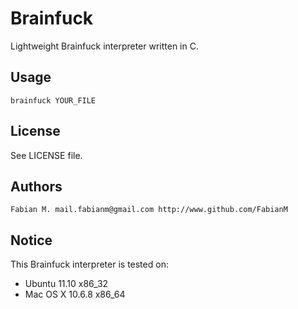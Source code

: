Brainfuck 
===========
Lightweight Brainfuck interpreter written in C.

## Usage
    brainfuck YOUR_FILE

## License
See LICENSE file.

## Authors
    Fabian M. mail.fabianm@gmail.com http://www.github.com/FabianM

## Notice
This Brainfuck interpreter is tested on:  
* Ubuntu 11.10 x86_32
* Mac OS X 10.6.8 x86_64
